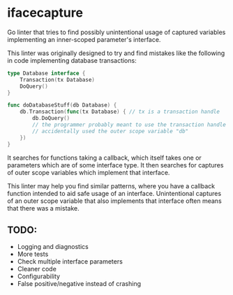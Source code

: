 # ifacecapture

Go linter that tries to find possibly unintentional usage of captured variables
implementing an inner-scoped parameter's interface.

This linter was originally designed to try and find mistakes like the following
in code implementing database transactions:

```go
type Database interface {
    Transaction(tx Database)
    DoQuery()
}

func doDatabaseStuff(db Database) {
    db.Transaction(func(tx Database) { // tx is a transaction handle
        db.DoQuery() 
        // the programmer probably meant to use the transaction handle "tx", but
        // accidentally used the outer scope variable "db"
    })
}
```

It searches for functions taking a callback, which itself takes one or 
parameters which are of some interface type. It then searches for captures of
outer scope variables which implement that interface.

This linter may help you find similar patterns, where you have a callback
function intended to aid safe usage of an interface. Unintentional captures 
of an outer scope variable that also implements that interface often means
that there was a mistake.

## TODO:

- Logging and diagnostics
- More tests
- Check multiple interface parameters
- Cleaner code
- Configurability
- False positive/negative instead of crashing
